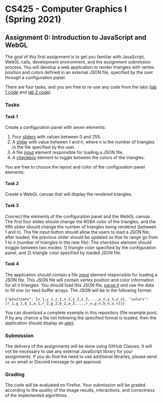 # CS425 - Computer Graphics I (Spring 2021)

## Assignment 0: Introduction to JavaScript and WebGL
The goal of this first assignment is to get you familiar with JavaScript, WebGL calls, development environment, and the assignment submission process. You will develop a web application to render triangles with vertex position and colors defined in an external JSON file, specified by the user through a configuration panel.

There are four tasks, and you are free to re-use any code from the labs ([lab 1 code](https://www.dropbox.com/s/ht3hwdbd6ra9b42/gl.html?dl=1) and [lab 2 code](https://www.dropbox.com/sh/ydkn3isxt4vkuck/AAAcVd2-3w8T4hq8C_3n7g_Aa?dl=1)).

### Tasks

#### Task 1
Create a configuration panel with seven elements:
1) Four [sliders](https://developer.mozilla.org/en-US/docs/Web/HTML/Element/input/range) with values between 0 and 255.
2) A [slider](https://developer.mozilla.org/en-US/docs/Web/HTML/Element/input/range) with value between 1 and n, where n is the number of triangles in the file specified by the user.
3) A file [input](https://developer.mozilla.org/en-US/docs/Web/HTML/Element/input/file) element responsible for loading a JSON file.
4) A [checkbox](https://developer.mozilla.org/en-US/docs/Web/HTML/Element/input/checkbox) element to toggle between the colors of the triangles.

You are free to choose the layout and color of the configuration panel elements.

#### Task 2
Create a WebGL canvas that will display the rendered triangles.

#### Task 3
Connect the elements of the configuration panel and the WebGL canvas. The first four slides should change the RGBA color of the triangles, and the fifth slider should change the number of triangles being rendered (between 1 and n). The file input button should allow the users to load a JSON file; after loaded, the previous slider should be updated so that its range go from 1 to n (number of triangles in the new file). The checkbox element should troggle between two modes: 1) triangle color specified by the configuration panel, and 2) triangle color specified by loaded JSON file.

#### Task 4
The application should contain a file [input](https://developer.mozilla.org/en-US/docs/Web/HTML/Element/input/file) element responsible for loading a JSON file. This JSON file will contain vertex position and color information for all n triangles. You should load this JSON file, [parse it](https://developer.mozilla.org/en-US/docs/Web/JavaScript/Reference/Global_Objects/JSON/parse) and use the data to fill one (or two) buffer arrays. The JSON will be in the following format:

```
{"positions": [x_1,y_1,z_1,x_2,y_2,z_2,...,x_n,y_n,z_n], "colors": [r_1,g_1,b_1,a_1,r_2,g_2,b_2,a_2,...,r_n,g_n,b_n,a_n]}}
```

You can download a complete example in this repository (file example.json). If by any chance a file not following the specified format is loaded, then the application should display an [alert](https://developer.mozilla.org/en-US/docs/Web/API/Window/alert).

### Submission
The delivery of the assignments will be done using GitHub Classes. It will not be necessary to use any external JavaScript library for your assignments. If you do find the need to use additional libraries, please send us an email or Discord message to get approval.

### Grading
The code will be evaluated on Firefox. Your submission will be graded according to the quality of the image results, interactions, and correctness of the implemented algorithms.
